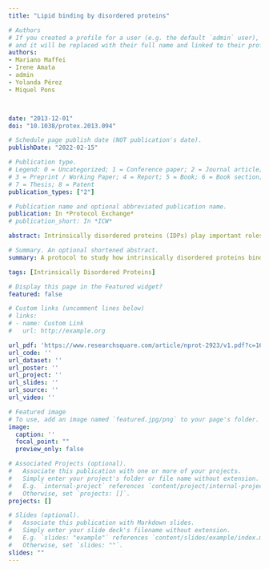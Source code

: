 ```yaml
---
title: "Lipid binding by disordered proteins"

# Authors
# If you created a profile for a user (e.g. the default `admin` user), write the username (folder name) here 
# and it will be replaced with their full name and linked to their profile.
authors:
- Mariano Maffei
- Irene Amata
- admin
- Yolanda Pérez
- Miquel Pons



date: "2013-12-01"
doi: "10.1038/protex.2013.094"

# Schedule page publish date (NOT publication's date).
publishDate: "2022-02-15"

# Publication type.
# Legend: 0 = Uncategorized; 1 = Conference paper; 2 = Journal article;
# 3 = Preprint / Working Paper; 4 = Report; 5 = Book; 6 = Book section;
# 7 = Thesis; 8 = Patent
publication_types: ["2"]

# Publication name and optional abbreviated publication name.
publication: In *Protocol Exchange*
# publication_short: In *ICW*

abstract: Intrinsically disordered proteins (IDPs) play important roles in a multitude of biological process, especially in the regulation of signal transduction pathways. Many IDPs are implicated in several diseases such as cancer, diabetes, neurodegenerative diseases and others. We have developed a detailed protocol for purifying the intrinsically disordered Unique domain of the human non-receptor tyrosine kinase c-Src. Moreover, here we introduce two additional techniques that have been used to assess the capability of the protein to binding lipids, a simple protein-lipid assay (Echelon Lipid StripTM) and a NMR approach where we have observed the unfolded Unique domain of c-Src in the presence of different types of bicelles.

# Summary. An optional shortened abstract.
summary: A protocol to study how intrinsically disordered proteins bind to lipids.

tags: [Intrinsically Disordered Proteins]

# Display this page in the Featured widget?
featured: false

# Custom links (uncomment lines below)
# links:
# - name: Custom Link
#   url: http://example.org

url_pdf: 'https://www.researchsquare.com/article/nprot-2923/v1.pdf?c=1631839452000'
url_code: ''
url_dataset: ''
url_poster: ''
url_project: ''
url_slides: ''
url_source: ''
url_video: ''

# Featured image
# To use, add an image named `featured.jpg/png` to your page's folder. 
image:
  caption: ''
  focal_point: ""
  preview_only: false

# Associated Projects (optional).
#   Associate this publication with one or more of your projects.
#   Simply enter your project's folder or file name without extension.
#   E.g. `internal-project` references `content/project/internal-project/index.md`.
#   Otherwise, set `projects: []`.
projects: []

# Slides (optional).
#   Associate this publication with Markdown slides.
#   Simply enter your slide deck's filename without extension.
#   E.g. `slides: "example"` references `content/slides/example/index.md`.
#   Otherwise, set `slides: ""`.
slides: ""
---
```



